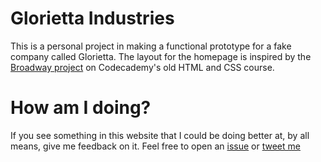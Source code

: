 # Glorietta Industries
This is a personal project in making a functional prototype for a fake company called Glorietta. The layout for the homepage is inspired by the [Broadway project](https://codepen.io/SonyaMoisset/pen/rVgLdw) on Codecademy's old HTML and CSS course.

# How am I doing?
If you see something in this website that I could be doing better at, by all means, give me feedback on it. Feel free to open an [issue](https://github.com/dombrant/glorietta/issues) or [tweet me](https://twitter.com/dombrant)
